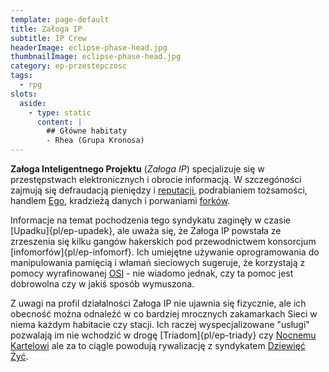 ```yaml
---
template: page-default
title: Załoga IP
subtitle: IP Crew
headerImage: eclipse-phase-head.jpg
thumbnailImage: eclipse-phase-head.jpg
category: ep-przestepczosc
tags:
  - rpg
slots:
  aside:
    - type: static
      content: |
        ## Główne habitaty
        - Rhea (Grupa Kronosa)
---
```

**Załoga Inteligentnego Projektu** (_Załoga IP_) specjalizuje się w przestępstwach elektronicznych i obrocie informacją. W szczegóności zajmują się defraudacją pieniędzy i [reputacji](sieci+reputacji), podrabianiem tożsamości, handlem [Ego](#), kradzieżą danych i porwaniami [forków](#).

Informacje na temat pochodzenia tego syndykatu zaginęły w czasie [Upadku]{pl/ep-upadek}, ale uważa się, że Załoga IP powstała ze zrzeszenia się kilku gangów hakerskich pod przewodnictwem konsorcjum [infomorfów]{pl/ep-infomorf}. Ich umiejętne używanie oprogramowania do manipulowania pamięcią i włamań sieciowych sugeruje, że korzystają z pomocy wyrafinowanej [OSI](OSI) - nie wiadomo jednak, czy ta pomoc jest dobrowolna czy w jakiś sposób wymuszona.

Z uwagi na profil działalności Załoga IP nie ujawnia się fizycznie, ale ich obecność można odnaleźć w co bardziej mrocznych zakamarkach Sieci w niema każdym habitacie czy stacji. Ich raczej wyspecjalizowane "usługi" pozwalają im nie wchodzić w drogę [Triadom]{pl/ep-triady} czy [Nocnemu Kartelowi](Nocny+Kartel "przestępczość ") ale za to ciągle powodują rywalizację z syndykatem [Dziewięć Żyć](Dziewi%C4%99%C4%87+%C5%BBy%C4%87 "handlarze ego-niewolników").
